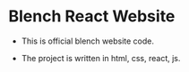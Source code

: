# Blench React Website

- This is official blench website code. 

- The project is written in html, css, react, js.